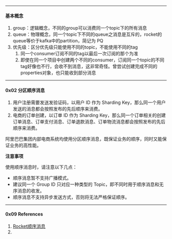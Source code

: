 



----

#### 基本概念

1. group：逻辑概念，不同的group可以消费同一个topic下的所有消息
2. queue：物理概念，同一个topic下不同的queue之消息是互斥的，rocket的queue等价于kafka中的partition，简记为 PQ
3. 优先级：区分优先级只能使用不同的topic，不能使用不同的tag
   1. 同一个consumer订阅不同的tag以最后一次订阅的那个为准
   2. 即使在同一个项目中创建两个不同的consumer，订阅同一个topic的不同tag好像也不行，会收不到消息，这非常奇怪。曾尝试创建完成不同的properties对象，也只能收到部分消息



---

#### 0x02 分区顺序消息

1. 用户注册需要发送发验证码，以用户 ID 作为 Sharding Key，那么同一个用户发送的消息都会按照发布的先后顺序来消费。
2. 电商的订单创建，以订单 ID 作为 Sharding Key，那么同一个订单相关的创建订单消息、订单支付消息、订单退款消息、订单物流消息都会按照发布的先后顺序来消费。



阿里巴巴集团内部电商系统均使用分区顺序消息，既保证业务的顺序，同时又能保证业务的高性能。

**注意事项**

使用顺序消息时，请注意以下几点：

- 顺序消息暂不支持广播模式。
- 建议同一个 Group ID 只对应一种类型的 Topic，即不同时用于顺序消息和无序消息的收发。
- 顺序消息不支持异步发送方式，否则将无法严格保证顺序。



----

#### 0x09 References

1. [Rocket顺序消息](https://help.aliyun.com/document_detail/49319.html?spm=a2c4g.11186623.6.553.6ebd5d4akLicwC)
2. 